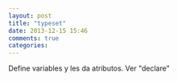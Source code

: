 ```yaml
---
layout: post
title: "typeset"
date: 2013-12-15 15:46
comments: true
categories: 
---
```

Define variables y les da atributos. Ver "declare"

